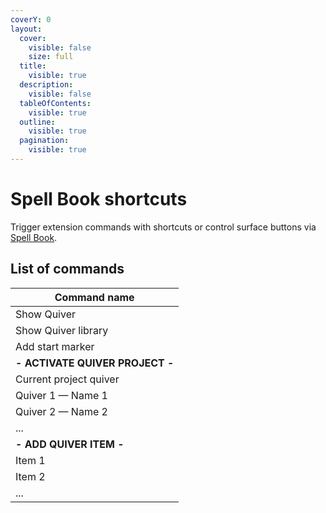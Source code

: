 ```yaml
---
coverY: 0
layout:
  cover:
    visible: false
    size: full
  title:
    visible: true
  description:
    visible: false
  tableOfContents:
    visible: true
  outline:
    visible: true
  pagination:
    visible: true
---
```


# Spell Book shortcuts

Trigger extension commands with shortcuts or control surface buttons via [Spell Book](<../spell-book/README (1).md>).

## List of commands

| Command name                    |
| ------------------------------- |
| Show Quiver                     |
| Show Quiver library             |
| Add start marker                |
| **- ACTIVATE QUIVER PROJECT -** |
| Current project quiver          |
| Quiver 1 — Name 1               |
| Quiver 2 — Name 2               |
| ...                             |
|  **- ADD QUIVER ITEM -**        |
| Item 1                          |
| Item 2                          |
| ...                             |
